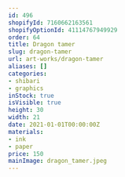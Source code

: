```yaml
---
id: 496
shopifyId: 7160662163561
shopifyOptionId: 41114767949929
order: 64
title: Dragon tamer
slug: dragon-tamer
url: art-works/dragon-tamer
aliases: []
categories:
- shibari
- graphics
inStock: true
isVisible: true
height: 30
width: 21
date: 2021-01-01T00:00:00Z
materials:
- ink
- paper
price: 150
mainImage: dragon_tamer.jpeg
---
```

